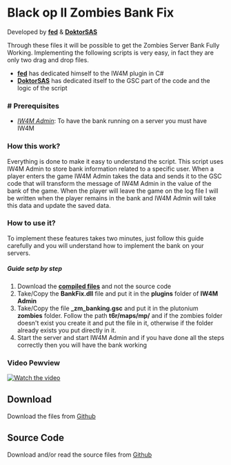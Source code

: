 # Black op II Zombies Bank Fix
Developed by [**fed**](https://github.com/fedddddd) & [**DoktorSAS**](https://github.com/DoktorSAS)

Through these files it will be possible to get the Zombies Server Bank Fully Working. Implementing the following scripts is very easy, in fact they are only two drag and drop files.

- [**fed**](https://github.com/fedddddd) has dedicated himself to the IW4M plugin in C#
- [**DoktorSAS**](https://github.com/DoktorSAS) has dedicated itself to the GSC part of the code and the logic of the script

### # Prerequisites 
- [*IW4M Admin*](https://github.com/RaidMax/IW4M-Admin/releases): To have the bank running on a server you must have IW4M 

### How this work?
Everything is done to make it easy to understand the script. This script uses IW4M Admin to store bank information related to a specific user. When a player enters the game IW4M Admin takes the data and sends it to the GSC code that will transform the message of IW4M Admin in the value of the bank of the game. When the player will leave the game on the log file I will be written when the player remains in the bank and IW4M Admin will take this data and update the saved data. 

### How to use it?

To implement these features takes two minutes, just follow this guide carefully and you will understand how to implement the bank on your servers.
##### Guide  setp by step
1. Download the [**compiled files**]() and not the source code 
2. Take/Copy the **BankFix.dll** file and put it in the **plugins** folder of **IW4M Admin**
3. Take/Copy the file **_zm_banking.gsc** and put it in the plutonium **zombies** folder. Follow the path **t6r/maps/mp/** and if the zombies folder doesn't exist you create it and put the file in it, otherwise if the folder already exists you put directly in it.
4. Start the server and start IW4M Admin and if you have done all the steps correctly then you will have the bank working

### Video Pewview
[![Watch the video](https://images2.alphacoders.com/795/795968.png)](https://youtu.be/7UgtPc1LcqU)

## Download

Download the files from [Github](https://github.com/DoktorSAS/bank-fix)


## Source Code

Download and/or read the source files from [Github](https://github.com/DoktorSAS/bank-fix)
